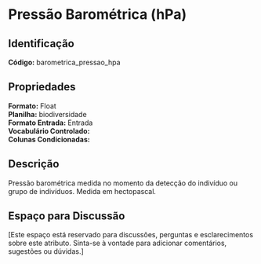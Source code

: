 # Pressão Barométrica (hPa)

## Identificação
**Código:** barometrica_pressao_hpa

## Propriedades
**Formato:** Float  
**Planilha:** biodiversidade  
**Formato Entrada:** Entrada  
**Vocabulário Controlado:**   
**Colunas Condicionadas:**   

## Descrição
Pressão barométrica medida no momento da detecção do indivíduo ou grupo de indivíduos. Medida em hectopascal.

## Espaço para Discussão
[Este espaço está reservado para discussões, perguntas e esclarecimentos sobre este atributo. Sinta-se à vontade para adicionar comentários, sugestões ou dúvidas.]
